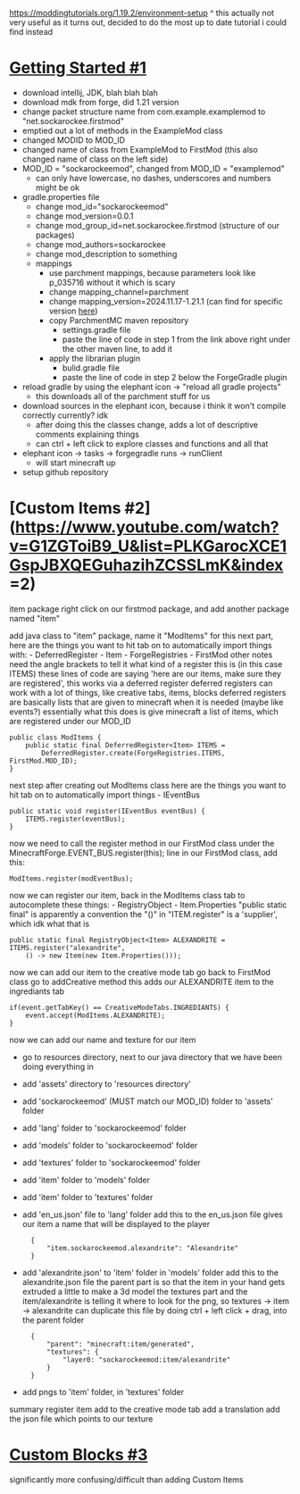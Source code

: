 https://moddingtutorials.org/1.19.2/environment-setup
^ this actually not very useful as it turns out, decided to do the most up to date tutorial i could find instead

# [Getting Started #1](https://www.youtube.com/watch?v=eFofdJ1BYYs&list=PLKGarocXCE1GspJBXQEGuhazihZCSSLmK)
 - download intellij, JDK, blah blah blah
 - download mdk from forge, did 1.21 version
 - change packet structure name from com.example.examplemod to "net.sockarockee.firstmod"
 - emptied out a lot of methods in the ExampleMod class
 - changed MODID to MOD_ID
 - changed name of class from ExampleMod to FirstMod (this also changed name of class on the left side)
 - MOD_ID = "sockarockeemod", changed from MOD_ID = "examplemod"
	 - can only have lowercase, no dashes, underscores and numbers might be ok
 - gradle.properties file
	 - change mod_id="sockarockeemod"
	 - change mod_version=0.0.1
	 - change mod_group_id=net.sockarockee.firstmod (structure of our packages)
	 - change mod_authors=sockarockee
	 - change mod_description to something
	 - mappings
		 - use parchment mappings, because parameters look like p_035716 without it which is scary
		 - change mapping_channel=parchment
		 - change mapping_version=2024.11.17-1.21.1 (can find for specific version [here](https://parchmentmc.org/docs/getting-started))
		 - copy ParchmentMC maven repository
			 - settings.gradle file
			 - paste the line of code in step 1 from the link above right under the other maven line, to add it
		 - apply the librarian plugin
			 - bulid.gradle file
			 - paste the line of code in step 2 below the ForgeGradle plugin
 - reload gradle by using the elephant icon -> "reload all gradle projects"
	 - this downloads all of the parchment stuff for us
 - download sources in the elephant icon, because i think it won't compile correctly currently? idk
	 - after doing this the classes change, adds a lot of descriptive comments explaining things
	 - can ctrl + left click to explore classes and functions and all that
 - elephant icon -> tasks -> forgegradle runs -> runClient 
	 - will start minecraft up
 - setup github repository

# [Custom Items #2](https://www.youtube.com/watch?v=G1ZGToiB9_U&list=PLKGarocXCE1GspJBXQEGuhazihZCSSLmK&index =2)
item package
	right click on our firstmod package, and add another package named "item"
	
add java class to "item" package, name it "ModItems"
	for this next part, here are the things you want to hit tab on to automatically import things with: 
	- DeferredRegister
	- Item
	- ForgeRegistries
	- FirstMod
	other notes
		need the angle brackets to tell it what kind of a register this is (in this case ITEMS)
		these lines of code are saying 'here are our items, make sure they are registered', this works via a deferred register
		deferred registers can work with a lot of things, like creative tabs, items, blocks
		deferred registers are basically lists that are given to minecraft when it is needed (maybe like events?)
		essentially what this does is give minecraft a list of items, which are registered under our MOD_ID
		
	public class ModItems {
		public static final DeferredRegister<Item> ITEMS = 
			DeferredRegister.create(ForgeRegistries.ITEMS, FirstMod.MOD_ID);
	}

next step after creating out ModItems class
	here are the things you want to hit tab on to automatically import things
	- IEventBus
	
	public static void register(IEventBus eventBus) {
		ITEMS.register(eventBus);
	}

now we need to call the register method in our FirstMod class
	under the MinecraftForge.EVENT_BUS.register(this); line in our FirstMod class, add this:

	ModItems.register(modEventBus);

now we can register our item, back in the ModItems class
	tab to autocomplete these things: 
	- RegistryObject
	- Item.Properties
	"public static final" is apparently a convention
	the "()" in "ITEM.register" is a 'supplier', which idk what that is

	public static final RegistryObject<Item> ALEXANDRITE = ITEMS.register("alexandrite",
		() -> new Item(new Item.Properties()));

now we can add our item to the creative mode tab
go back to FirstMod class
go to addCreative method
	this adds our ALEXANDRITE item to the ingrediants tab

	if(event.getTabKey() == CreativeModeTabs.INGREDIANTS) {
		event.accept(ModItems.ALEXANDRITE);
	}

now we can add our name and texture for our item
- go to resources directory, next to our java directory that we have been doing everything in
- add 'assets' directory to 'resources directory'
- add 'sockarockeemod' (MUST match our MOD_ID) folder to 'assets' folder
- add 'lang' folder to 'sockarockeemod' folder
- add 'models' folder to 'sockarockeemod' folder
- add 'textures' folder to 'sockarockeemod' folder
- add 'item' folder to 'models' folder
- add 'item' folder to 'textures' folder
- add 'en_us.json' file to 'lang' folder
	 add this to the en_us.json file
	 gives our item a name that will be displayed to the player

		{
			"item.sockarockeemod.alexandrite": "Alexandrite"
		}
- add 'alexandrite.json' to 'item' folder in 'models' folder
	 add this to the alexandrite.json file
	 the parent part is so that the item in your hand gets extruded a little to make a 3d model
	 the textures part and the item/alexandrite is telling it where to look for the png, so textures -> item -> alexandrite
	 can duplicate this file by doing ctrl + left click + drag, into the parent folder

		{
			"parent": "minecraft:item/generated",
			"textures": {
				"layer0: "sockarockeemod:item/alexandrite"
			}
		}
- add pngs to 'item' folder, in 'textures' folder

summary
	register item 
	add to the creative mode tab
	add a translation
	add the json file which points to our texture

# [Custom Blocks #3](https://www.youtube.com/watch?v=Y2w0PgvABVU&list=PLKGarocXCE1GspJBXQEGuhazihZCSSLmK&index=3)
significantly more confusing/difficult than adding Custom Items


	